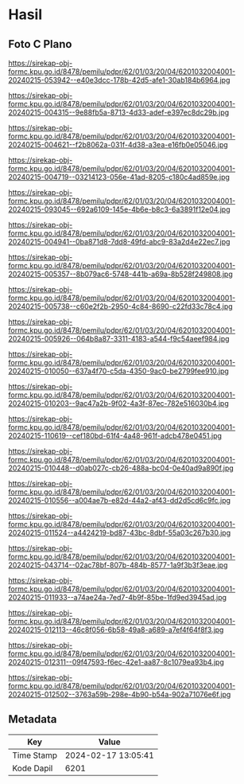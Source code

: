 # Hasil

## Foto C Plano

https://sirekap-obj-formc.kpu.go.id/8478/pemilu/pdpr/62/01/03/20/04/6201032004001-20240215-053942--e40e3dcc-178b-42d5-afe1-30ab184b6964.jpg

https://sirekap-obj-formc.kpu.go.id/8478/pemilu/pdpr/62/01/03/20/04/6201032004001-20240215-004315--9e88fb5a-8713-4d33-adef-e397ec8dc29b.jpg

https://sirekap-obj-formc.kpu.go.id/8478/pemilu/pdpr/62/01/03/20/04/6201032004001-20240215-004621--f2b8062a-031f-4d38-a3ea-e16fb0e05046.jpg

https://sirekap-obj-formc.kpu.go.id/8478/pemilu/pdpr/62/01/03/20/04/6201032004001-20240215-004719--03214123-056e-41ad-8205-c180c4ad859e.jpg

https://sirekap-obj-formc.kpu.go.id/8478/pemilu/pdpr/62/01/03/20/04/6201032004001-20240215-093045--692a6109-145e-4b6e-b8c3-6a3891f12e04.jpg

https://sirekap-obj-formc.kpu.go.id/8478/pemilu/pdpr/62/01/03/20/04/6201032004001-20240215-004941--0ba871d8-7dd8-49fd-abc9-83a2d4e22ec7.jpg

https://sirekap-obj-formc.kpu.go.id/8478/pemilu/pdpr/62/01/03/20/04/6201032004001-20240215-005357--8b079ac6-5748-441b-a69a-8b528f249808.jpg

https://sirekap-obj-formc.kpu.go.id/8478/pemilu/pdpr/62/01/03/20/04/6201032004001-20240215-005738--c60e2f2b-2950-4c84-8690-c22fd33c78c4.jpg

https://sirekap-obj-formc.kpu.go.id/8478/pemilu/pdpr/62/01/03/20/04/6201032004001-20240215-005926--064b8a87-3311-4183-a544-f9c54aeef984.jpg

https://sirekap-obj-formc.kpu.go.id/8478/pemilu/pdpr/62/01/03/20/04/6201032004001-20240215-010050--637a4f70-c5da-4350-9ac0-be2799fee910.jpg

https://sirekap-obj-formc.kpu.go.id/8478/pemilu/pdpr/62/01/03/20/04/6201032004001-20240215-010203--9ac47a2b-9f02-4a3f-87ec-782e516030b4.jpg

https://sirekap-obj-formc.kpu.go.id/8478/pemilu/pdpr/62/01/03/20/04/6201032004001-20240215-110619--cef180bd-61f4-4a48-961f-adcb478e0451.jpg

https://sirekap-obj-formc.kpu.go.id/8478/pemilu/pdpr/62/01/03/20/04/6201032004001-20240215-010448--d0ab027c-cb26-488a-bc04-0e40ad9a890f.jpg

https://sirekap-obj-formc.kpu.go.id/8478/pemilu/pdpr/62/01/03/20/04/6201032004001-20240215-010556--a004ae7b-e82d-44a2-af43-dd2d5cd6c9fc.jpg

https://sirekap-obj-formc.kpu.go.id/8478/pemilu/pdpr/62/01/03/20/04/6201032004001-20240215-011524--a4424219-bd87-43bc-8dbf-55a03c267b30.jpg

https://sirekap-obj-formc.kpu.go.id/8478/pemilu/pdpr/62/01/03/20/04/6201032004001-20240215-043714--02ac78bf-807b-484b-8577-1a9f3b3f3eae.jpg

https://sirekap-obj-formc.kpu.go.id/8478/pemilu/pdpr/62/01/03/20/04/6201032004001-20240215-011933--a74ae24a-7ed7-4b9f-85be-1fd9ed3945ad.jpg

https://sirekap-obj-formc.kpu.go.id/8478/pemilu/pdpr/62/01/03/20/04/6201032004001-20240215-012113--46c8f056-6b58-49a8-a689-a7ef4f64f8f3.jpg

https://sirekap-obj-formc.kpu.go.id/8478/pemilu/pdpr/62/01/03/20/04/6201032004001-20240215-012311--09f47593-f6ec-42e1-aa87-8c1079ea93b4.jpg

https://sirekap-obj-formc.kpu.go.id/8478/pemilu/pdpr/62/01/03/20/04/6201032004001-20240215-012502--3763a59b-298e-4b90-b54a-902a71076e6f.jpg


## Metadata

| Key        | Value               |
| ---------- | ------------------- |
| Time Stamp | 2024-02-17 13:05:41 |
| Kode Dapil | 6201                |




